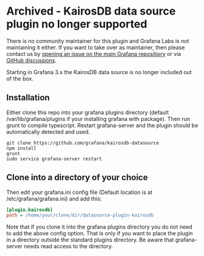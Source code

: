 # Archived - KairosDB data source plugin no longer supported

There is no community maintainer for this plugin and Grafana Labs is not maintaining it either. If you want to take over as maintainer, then please contact us by [opening an issue on the main Grafana repositiory](https://github.com/grafana/grafana/issues/new) or via [GitHub discussions](https://github.com/grafana/grafana/discussions).

Starting in Grafana 3.x the KairosDB data source is no longer included out of the box.

## Installation
Either clone this repo into your grafana plugins directory (default /var/lib/grafana/plugins if your installing grafana with package). Then run grunt to compile typescript.
Restart grafana-server and the plugin should be automatically detected and used.

```
git clone https://github.com/grafana/kairosdb-datasource
npm install
grunt
sudo service grafana-server restart
```

## Clone into a directory of your choice

Then edit your grafana.ini config file (Default location is at /etc/grafana/grafana.ini) and add this:

```ini
[plugin.kairosdb]
path = /home/your/clone/dir/datasource-plugin-kairosdb
```

Note that if you clone it into the grafana plugins directory you do not need to add the above config option. That is only
if you want to place the plugin in a directory outside the standard plugins directory. Be aware that grafana-server
needs read access to the directory.
